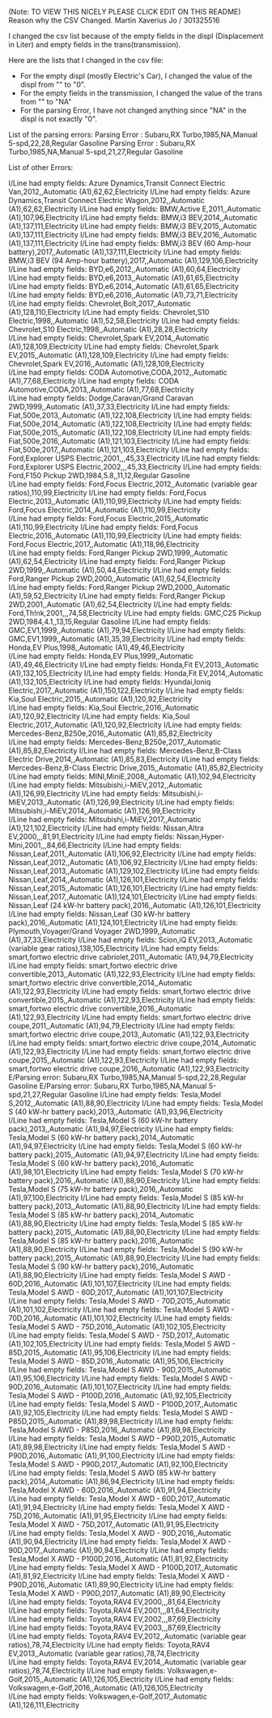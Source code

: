 (Note: TO VIEW THIS NICELY PLEASE CLICK EDIT ON THIS README)
Reason why the CSV Changed.
Martin Xaverius Jo / 301325516

I changed the csv list because of the empty fields in the displ (Displacement in Liter) and empty fields in the trans(transmission).

Here are the lists that I changed in the csv file:
- For the empty displ (mostly Electric's Car), I changed the value of the displ from "" to "0".
- For the empty fields in the transmission, I changed the value of the trans from "" to "NA"
- For the parsing Error, I have not changed anything since "NA" in the displ is not exactly "0".

List of the parsing errors:
Parsing Error : Subaru,RX Turbo,1985,NA,Manual 5-spd,22,28,Regular Gasoline
Parsing Error : Subaru,RX Turbo,1985,NA,Manual 5-spd,21,27,Regular Gasoline


List of other Errors: 

I/Line had empty fields: Azure Dynamics,Transit Connect Electric Van,2012,,Automatic (A1),62,62,Electricity
I/Line had empty fields: Azure Dynamics,Transit Connect Electric Wagon,2012,,Automatic (A1),62,62,Electricity
I/Line had empty fields: BMW,Active E,2011,,Automatic (A1),107,96,Electricity
I/Line had empty fields: BMW,i3 BEV,2014,,Automatic (A1),137,111,Electricity
I/Line had empty fields: BMW,i3 BEV,2015,,Automatic (A1),137,111,Electricity
I/Line had empty fields: BMW,i3 BEV,2016,,Automatic (A1),137,111,Electricity
I/Line had empty fields: BMW,i3 BEV (60  Amp-hour battery),2017,,Automatic (A1),137,111,Electricity
I/Line had empty fields: BMW,i3 BEV (94 Amp-hour battery),2017,,Automatic (A1),129,106,Electricity
I/Line had empty fields: BYD,e6,2012,,Automatic (A1),60,64,Electricity
I/Line had empty fields: BYD,e6,2013,,Automatic (A1),61,65,Electricity
I/Line had empty fields: BYD,e6,2014,,Automatic (A1),61,65,Electricity
I/Line had empty fields: BYD,e6,2016,,Automatic (A1),73,71,Electricity
I/Line had empty fields: Chevrolet,Bolt,2017,,Automatic (A1),128,110,Electricity
I/Line had empty fields: Chevrolet,S10 Electric,1998,,Automatic (A1),52,58,Electricity
I/Line had empty fields: Chevrolet,S10 Electric,1998,,Automatic (A1),28,28,Electricity
I/Line had empty fields: Chevrolet,Spark EV,2014,,Automatic (A1),128,109,Electricity
I/Line had empty fields: Chevrolet,Spark EV,2015,,Automatic (A1),128,109,Electricity
I/Line had empty fields: Chevrolet,Spark EV,2016,,Automatic (A1),128,109,Electricity
I/Line had empty fields: CODA Automotive,CODA,2012,,Automatic (A1),77,68,Electricity
I/Line had empty fields: CODA Automotive,CODA,2013,,Automatic (A1),77,68,Electricity
I/Line had empty fields: Dodge,Caravan/Grand Caravan 2WD,1999,,Automatic (A1),37,33,Electricity
I/Line had empty fields: Fiat,500e,2013,,Automatic (A1),122,108,Electricity
I/Line had empty fields: Fiat,500e,2014,,Automatic (A1),122,108,Electricity
I/Line had empty fields: Fiat,500e,2015,,Automatic (A1),122,108,Electricity
I/Line had empty fields: Fiat,500e,2016,,Automatic (A1),121,103,Electricity
I/Line had empty fields: Fiat,500e,2017,,Automatic (A1),121,103,Electricity
I/Line had empty fields: Ford,Explorer USPS Electric,2001,,,45,33,Electricity
I/Line had empty fields: Ford,Explorer USPS Electric,2002,,,45,33,Electricity
I/Line had empty fields: Ford,F150 Pickup 2WD,1984,5.8,,11,12,Regular Gasoline
I/Line had empty fields: Ford,Focus Electric,2012,,Automatic (variable gear ratios),110,99,Electricity
I/Line had empty fields: Ford,Focus Electric,2013,,Automatic (A1),110,99,Electricity
I/Line had empty fields: Ford,Focus Electric,2014,,Automatic (A1),110,99,Electricity
I/Line had empty fields: Ford,Focus Electric,2015,,Automatic (A1),110,99,Electricity
I/Line had empty fields: Ford,Focus Electric,2016,,Automatic (A1),110,99,Electricity
I/Line had empty fields: Ford,Focus Electric,2017,,Automatic (A1),118,96,Electricity
I/Line had empty fields: Ford,Ranger Pickup 2WD,1999,,Automatic (A1),62,54,Electricity
I/Line had empty fields: Ford,Ranger Pickup 2WD,1999,,Automatic (A1),50,44,Electricity
I/Line had empty fields: Ford,Ranger Pickup 2WD,2000,,Automatic (A1),62,54,Electricity
I/Line had empty fields: Ford,Ranger Pickup 2WD,2000,,Automatic (A1),59,52,Electricity
I/Line had empty fields: Ford,Ranger Pickup 2WD,2001,,Automatic (A1),62,54,Electricity
I/Line had empty fields: Ford,Th!nk,2001,,,74,58,Electricity
I/Line had empty fields: GMC,C25 Pickup 2WD,1984,4.1,,13,15,Regular Gasoline
I/Line had empty fields: GMC,EV1,1999,,Automatic (A1),79,94,Electricity
I/Line had empty fields: GMC,EV1,1999,,Automatic (A1),35,39,Electricity
I/Line had empty fields: Honda,EV Plus,1998,,Automatic (A1),49,46,Electricity
I/Line had empty fields: Honda,EV Plus,1999,,Automatic (A1),49,46,Electricity
I/Line had empty fields: Honda,Fit EV,2013,,Automatic (A1),132,105,Electricity
I/Line had empty fields: Honda,Fit EV,2014,,Automatic (A1),132,105,Electricity
I/Line had empty fields: Hyundai,Ioniq Electric,2017,,Automatic (A1),150,122,Electricity
I/Line had empty fields: Kia,Soul Electric,2015,,Automatic (A1),120,92,Electricity
I/Line had empty fields: Kia,Soul Electric,2016,,Automatic (A1),120,92,Electricity
I/Line had empty fields: Kia,Soul Electric,2017,,Automatic (A1),120,92,Electricity
I/Line had empty fields: Mercedes-Benz,B250e,2016,,Automatic (A1),85,82,Electricity
I/Line had empty fields: Mercedes-Benz,B250e,2017,,Automatic (A1),85,82,Electricity
I/Line had empty fields: Mercedes-Benz,B-Class Electric Drive,2014,,Automatic (A1),85,83,Electricity
I/Line had empty fields: Mercedes-Benz,B-Class Electric Drive,2015,,Automatic (A1),85,82,Electricity
I/Line had empty fields: MINI,MiniE,2008,,Automatic (A1),102,94,Electricity
I/Line had empty fields: Mitsubishi,i-MiEV,2012,,Automatic (A1),126,99,Electricity
I/Line had empty fields: Mitsubishi,i-MiEV,2013,,Automatic (A1),126,99,Electricity
I/Line had empty fields: Mitsubishi,i-MiEV,2014,,Automatic (A1),126,99,Electricity
I/Line had empty fields: Mitsubishi,i-MiEV,2017,,Automatic (A1),121,102,Electricity
I/Line had empty fields: Nissan,Altra EV,2000,,,81,91,Electricity
I/Line had empty fields: Nissan,Hyper-Mini,2001,,,84,66,Electricity
I/Line had empty fields: Nissan,Leaf,2011,,Automatic (A1),106,92,Electricity
I/Line had empty fields: Nissan,Leaf,2012,,Automatic (A1),106,92,Electricity
I/Line had empty fields: Nissan,Leaf,2013,,Automatic (A1),129,102,Electricity
I/Line had empty fields: Nissan,Leaf,2014,,Automatic (A1),126,101,Electricity
I/Line had empty fields: Nissan,Leaf,2015,,Automatic (A1),126,101,Electricity
I/Line had empty fields: Nissan,Leaf,2017,,Automatic (A1),124,101,Electricity
I/Line had empty fields: Nissan,Leaf (24 kW-hr battery pack),2016,,Automatic (A1),126,101,Electricity
I/Line had empty fields: Nissan,Leaf (30 kW-hr battery pack),2016,,Automatic (A1),124,101,Electricity
I/Line had empty fields: Plymouth,Voyager/Grand Voyager 2WD,1999,,Automatic (A1),37,33,Electricity
I/Line had empty fields: Scion,iQ EV,2013,,Automatic (variable gear ratios),138,105,Electricity
I/Line had empty fields: smart,fortwo electric drive cabriolet,2011,,Automatic (A1),94,79,Electricity
I/Line had empty fields: smart,fortwo electric drive convertible,2013,,Automatic (A1),122,93,Electricity
I/Line had empty fields: smart,fortwo electric drive convertible,2014,,Automatic (A1),122,93,Electricity
I/Line had empty fields: smart,fortwo electric drive convertible,2015,,Automatic (A1),122,93,Electricity
I/Line had empty fields: smart,fortwo electric drive convertible,2016,,Automatic (A1),122,93,Electricity
I/Line had empty fields: smart,fortwo electric drive coupe,2011,,Automatic (A1),94,79,Electricity
I/Line had empty fields: smart,fortwo electric drive coupe,2013,,Automatic (A1),122,93,Electricity
I/Line had empty fields: smart,fortwo electric drive coupe,2014,,Automatic (A1),122,93,Electricity
I/Line had empty fields: smart,fortwo electric drive coupe,2015,,Automatic (A1),122,93,Electricity
I/Line had empty fields: smart,fortwo electric drive coupe,2016,,Automatic (A1),122,93,Electricity
E/Parsing error: Subaru,RX Turbo,1985,NA,Manual 5-spd,22,28,Regular Gasoline
E/Parsing error: Subaru,RX Turbo,1985,NA,Manual 5-spd,21,27,Regular Gasoline
I/Line had empty fields: Tesla,Model S,2012,,Automatic (A1),88,90,Electricity
I/Line had empty fields: Tesla,Model S (40 kW-hr battery pack),2013,,Automatic (A1),93,96,Electricity
I/Line had empty fields: Tesla,Model S (60 kW-hr battery pack),2013,,Automatic (A1),94,97,Electricity
I/Line had empty fields: Tesla,Model S (60 kW-hr battery pack),2014,,Automatic (A1),94,97,Electricity
I/Line had empty fields: Tesla,Model S (60 kW-hr battery pack),2015,,Automatic (A1),94,97,Electricity
I/Line had empty fields: Tesla,Model S (60 kW-hr battery pack),2016,,Automatic (A1),98,101,Electricity
I/Line had empty fields: Tesla,Model S (70 kW-hr battery pack),2016,,Automatic (A1),88,90,Electricity
I/Line had empty fields: Tesla,Model S (75 kW-hr battery pack),2016,,Automatic (A1),97,100,Electricity
I/Line had empty fields: Tesla,Model S (85 kW-hr battery pack),2013,,Automatic (A1),88,90,Electricity
I/Line had empty fields: Tesla,Model S (85 kW-hr battery pack),2014,,Automatic (A1),88,90,Electricity
I/Line had empty fields: Tesla,Model S (85 kW-hr battery pack),2015,,Automatic (A1),88,90,Electricity
I/Line had empty fields: Tesla,Model S (85 kW-hr battery pack),2016,,Automatic (A1),88,90,Electricity
I/Line had empty fields: Tesla,Model S (90 kW-hr battery pack),2015,,Automatic (A1),88,90,Electricity
I/Line had empty fields: Tesla,Model S (90 kW-hr battery pack),2016,,Automatic (A1),88,90,Electricity
I/Line had empty fields: Tesla,Model S AWD - 60D,2016,,Automatic (A1),101,107,Electricity
I/Line had empty fields: Tesla,Model S AWD - 60D,2017,,Automatic (A1),101,107,Electricity
I/Line had empty fields: Tesla,Model S AWD - 70D,2015,,Automatic (A1),101,102,Electricity
I/Line had empty fields: Tesla,Model S AWD - 70D,2016,,Automatic (A1),101,102,Electricity
I/Line had empty fields: Tesla,Model S AWD - 75D,2016,,Automatic (A1),102,105,Electricity
I/Line had empty fields: Tesla,Model S AWD - 75D,2017,,Automatic (A1),102,105,Electricity
I/Line had empty fields: Tesla,Model S AWD - 85D,2015,,Automatic (A1),95,106,Electricity
I/Line had empty fields: Tesla,Model S AWD - 85D,2016,,Automatic (A1),95,106,Electricity
I/Line had empty fields: Tesla,Model S AWD - 90D,2015,,Automatic (A1),95,106,Electricity
I/Line had empty fields: Tesla,Model S AWD - 90D,2016,,Automatic (A1),101,107,Electricity
I/Line had empty fields: Tesla,Model S AWD - P100D,2016,,Automatic (A1),92,105,Electricity
I/Line had empty fields: Tesla,Model S AWD - P100D,2017,,Automatic (A1),92,105,Electricity
I/Line had empty fields: Tesla,Model S AWD - P85D,2015,,Automatic (A1),89,98,Electricity
I/Line had empty fields: Tesla,Model S AWD - P85D,2016,,Automatic (A1),89,98,Electricity
I/Line had empty fields: Tesla,Model S AWD - P90D,2015,,Automatic (A1),89,98,Electricity
I/Line had empty fields: Tesla,Model S AWD - P90D,2016,,Automatic (A1),91,100,Electricity
I/Line had empty fields: Tesla,Model S AWD - P90D,2017,,Automatic (A1),92,100,Electricity
I/Line had empty fields: Tesla,Model S AWD (85 kW-hr battery pack),2014,,Automatic (A1),86,94,Electricity
I/Line had empty fields: Tesla,Model X AWD - 60D,2016,,Automatic (A1),91,94,Electricity
I/Line had empty fields: Tesla,Model X AWD - 60D,2017,,Automatic (A1),91,94,Electricity
I/Line had empty fields: Tesla,Model X AWD - 75D,2016,,Automatic (A1),91,95,Electricity
I/Line had empty fields: Tesla,Model X AWD - 75D,2017,,Automatic (A1),91,95,Electricity
I/Line had empty fields: Tesla,Model X AWD - 90D,2016,,Automatic (A1),90,94,Electricity
I/Line had empty fields: Tesla,Model X AWD - 90D,2017,,Automatic (A1),90,94,Electricity
I/Line had empty fields: Tesla,Model X AWD - P100D,2016,,Automatic (A1),81,92,Electricity
I/Line had empty fields: Tesla,Model X AWD - P100D,2017,,Automatic (A1),81,92,Electricity
I/Line had empty fields: Tesla,Model X AWD - P90D,2016,,Automatic (A1),89,90,Electricity
I/Line had empty fields: Tesla,Model X AWD - P90D,2017,,Automatic (A1),89,90,Electricity
I/Line had empty fields: Toyota,RAV4 EV,2000,,,81,64,Electricity
I/Line had empty fields: Toyota,RAV4 EV,2001,,,81,64,Electricity
I/Line had empty fields: Toyota,RAV4 EV,2002,,,87,69,Electricity
I/Line had empty fields: Toyota,RAV4 EV,2003,,,87,69,Electricity
I/Line had empty fields: Toyota,RAV4 EV,2012,,Automatic (variable gear ratios),78,74,Electricity
I/Line had empty fields: Toyota,RAV4 EV,2013,,Automatic (variable gear ratios),78,74,Electricity
I/Line had empty fields: Toyota,RAV4 EV,2014,,Automatic (variable gear ratios),78,74,Electricity
I/Line had empty fields: Volkswagen,e-Golf,2015,,Automatic (A1),126,105,Electricity
I/Line had empty fields: Volkswagen,e-Golf,2016,,Automatic (A1),126,105,Electricity
I/Line had empty fields: Volkswagen,e-Golf,2017,,Automatic (A1),126,111,Electricity